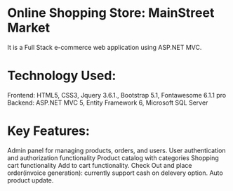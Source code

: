 # Online Shopping Store: MainStreet Market
It is a Full Stack e-commerce web application using ASP.NET MVC.

# Technology Used:
Frontend: HTML5, CSS3, Jquery 3.6.1., Bootstrap 5.1, Fontawesome 6.1.1 pro
Backend: ASP.NET MVC 5, Entity Framework 6, Microsoft SQL Server

# Key Features:
Admin panel for managing products, orders, and users. 
User authentication and authorization functionality
Product catalog with categories
Shopping cart functionality
Add to cart functionality.
Check Out and place order(invoice generation): currently support cash on delevery option.
Auto product update.
